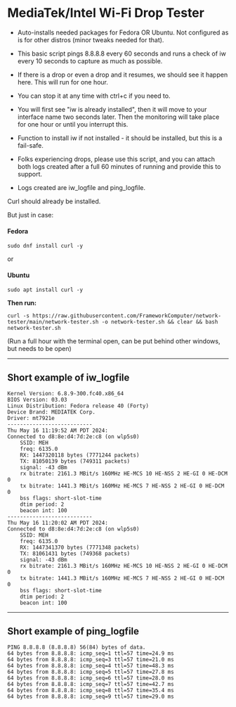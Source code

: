 # MediaTek/Intel Wi-Fi Drop Tester

- Auto-installs needed packages for Fedora OR Ubuntu. Not configured as is for other distros (minor tweaks needed for that).

- This basic script pings 8.8.8.8 every 60 seconds and runs a check of iw every 10 seconds to capture as much as possible.

- If there is a drop or even a drop and it resumes, we should see it happen here. This will run for one hour.

- You can stop it at any time with ctrl+c if you need to.

- You will first see "iw is already installed", then it will move to your interface name two seconds later. Then the monitoring will take place for one hour or until you interrupt this.

- Function to install iw if not installed - it should be installed, but this is a fail-safe.

- Folks experiencing drops, please use this script, and you can attach both logs created after a full 60 minutes of running and provide this to support. 

- Logs created are iw_logfile and ping_logfile.

Curl should already be installed.

But just in case:

#### Fedora
```
sudo dnf install curl -y
```

or

#### Ubuntu
```
sudo apt install curl -y
```

**Then run:**

 ```
 curl -s https://raw.githubusercontent.com/FrameworkComputer/network-tester/main/network-tester.sh -o network-tester.sh && clear && bash network-tester.sh
 ```
  
(Run a full hour with the terminal open, can be put behind other windows, but needs to be open)


---------

## Short example of iw_logfile

```
Kernel Version: 6.8.9-300.fc40.x86_64
BIOS Version: 03.03
Linux Distribution: Fedora release 40 (Forty)
Device Brand: MEDIATEK Corp.
Driver: mt7921e
---------------------------
Thu May 16 11:19:52 AM PDT 2024:
Connected to d8:8e:d4:7d:2e:c8 (on wlp5s0)
	SSID: MEH
	freq: 6135.0
	RX: 1447320118 bytes (7771244 packets)
	TX: 81050139 bytes (749311 packets)
	signal: -43 dBm
	rx bitrate: 2161.3 MBit/s 160MHz HE-MCS 10 HE-NSS 2 HE-GI 0 HE-DCM 0
	tx bitrate: 1441.3 MBit/s 160MHz HE-MCS 7 HE-NSS 2 HE-GI 0 HE-DCM 0
	bss flags: short-slot-time
	dtim period: 2
	beacon int: 100
---------------------------
Thu May 16 11:20:02 AM PDT 2024:
Connected to d8:8e:d4:7d:2e:c8 (on wlp5s0)
	SSID: MEH
	freq: 6135.0
	RX: 1447341370 bytes (7771348 packets)
	TX: 81061431 bytes (749368 packets)
	signal: -43 dBm
	rx bitrate: 2161.3 MBit/s 160MHz HE-MCS 10 HE-NSS 2 HE-GI 0 HE-DCM 0
	tx bitrate: 1441.3 MBit/s 160MHz HE-MCS 7 HE-NSS 2 HE-GI 0 HE-DCM 0
	bss flags: short-slot-time
	dtim period: 2
	beacon int: 100
```
 -------------------------

 ## Short example of ping_logfile

```
PING 8.8.8.8 (8.8.8.8) 56(84) bytes of data.
64 bytes from 8.8.8.8: icmp_seq=1 ttl=57 time=24.9 ms
64 bytes from 8.8.8.8: icmp_seq=3 ttl=57 time=21.0 ms
64 bytes from 8.8.8.8: icmp_seq=4 ttl=57 time=48.3 ms
64 bytes from 8.8.8.8: icmp_seq=5 ttl=57 time=27.8 ms
64 bytes from 8.8.8.8: icmp_seq=6 ttl=57 time=28.0 ms
64 bytes from 8.8.8.8: icmp_seq=7 ttl=57 time=42.7 ms
64 bytes from 8.8.8.8: icmp_seq=8 ttl=57 time=35.4 ms
64 bytes from 8.8.8.8: icmp_seq=9 ttl=57 time=29.0 ms
```
